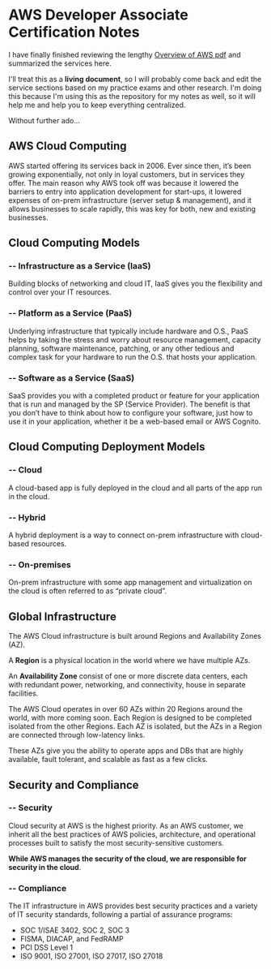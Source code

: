# AWS Developer Associate Certification Notes

I have finally finished reviewing the lengthy [Overview of AWS pdf](https://d1.awsstatic.com/whitepapers/aws-overview.pdf) and summarized the services here.

I'll treat this as a **living document**, so I will probably come back and edit the service sections based on my practice exams and other research. I'm doing this because I'm using this as the repository for my notes as well, so it will help me and help you to keep everything centralized.

Without further ado...

## AWS Cloud Computing

AWS started offering its services back in 2006. Ever since then, it’s been growing exponentially, not only in loyal customers, but in services they offer. The main reason why AWS took off was because it lowered the barriers to entry into application development for start-ups, it lowered expenses of on-prem infrastructure (server setup & management), and it allows businesses to scale rapidly, this was key for both, new and existing businesses.

## Cloud Computing Models

### -- Infrastructure as a Service (IaaS)

Building blocks of networking and cloud IT, IaaS gives you the flexibility and control over your IT resources.

### -- Platform as a Service (PaaS)

Underlying infrastructure that typically include hardware and O.S., PaaS helps by taking the stress and worry about resource management, capacity planning, software maintenance, patching, or any other tedious and complex task for your hardware to run the O.S. that hosts your application.

### -- Software as a Service (SaaS)

SaaS provides you with a completed product or feature for your application that is run and managed by the SP (Service Provider). The benefit is that you don’t have to think about how to configure your software, just how to use it in your application, whether it be a web-based email or AWS Cognito.

## Cloud Computing Deployment Models

### -- Cloud

A cloud-based app is fully deployed in the cloud and all parts of the app run in the cloud.

### -- Hybrid

A hybrid deployment is a way to connect on-prem infrastructure with cloud-based resources.

### -- On-premises

On-prem infrastructure with some app management and virtualization on the cloud is often referred to as “private cloud”.

## Global Infrastructure

The AWS Cloud infrastructure is built around Regions and Availability Zones (AZ).

A **Region** is a physical location in the world where we have multiple AZs.

An **Availability Zone** consist of one or more discrete data centers, each with redundant power, networking, and connectivity, house in separate facilities.

The AWS Cloud operates in over 60 AZs within 20 Regions around the world, with more coming soon. Each Region is designed to be completed isolated from the other Regions. Each AZ is isolated, but the AZs in a Region are connected through low-latency links.

These AZs give you the ability to operate apps and DBs that are highly available, fault tolerant, and scalable as fast as a few clicks.

## Security and Compliance

### -- Security

Cloud security at AWS is the highest priority. As an AWS customer, we inherit all the best practices of AWS policies, architecture, and operational processes built to satisfy the most security-sensitive customers.

**While AWS manages the security of the cloud, we are responsible for security in the cloud**.

### -- Compliance

The IT infrastructure in AWS provides best security practices and a variety of IT security standards, following a partial of assurance programs:

* SOC 1/ISAE 3402, SOC 2, SOC 3
* FISMA, DIACAP, and FedRAMP
* PCI DSS Level 1
* ISO 9001, ISO 27001, ISO 27017, ISO 27018
